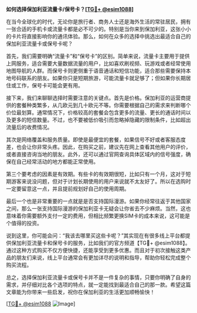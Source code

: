 **如何选择保加利亚流量卡/保号卡？[[TG💪+ @esim1088](https://t.me/s/esim1088)]**

在当今全球化的时代，无论你是旅行者、商务人士还是海外生活的常驻居民，拥有一张合适的手机卡或流量卡都是必不可少的。特别是当你来到保加利亚，这张小小的卡片将直接影响你的通讯体验。那么，如何在众多的选择中挑选出最适合自己的保加利亚流量卡或保号卡呢？

首先，我们需要明确“流量卡”和“保号卡”的区别。简单来说，流量卡主要用于提供上网服务，适合需要大量数据流量的用户，比如喜欢刷视频、玩游戏或者经常使用地图导航的人群。而保号卡则更侧重于语音通话和短信功能，适合那些需要保持本地号码联系的朋友。如果你只是短期旅游，可能流量卡就足够了；但如果你长期居住或工作，保号卡可能会更有用。

接下来，我们来聊聊选择时需要注意的关键点。首先是价格。保加利亚的运营商提供的套餐种类繁多，从几欧元到几十欧元不等。你需要根据自己的需求来判断哪个价位最划算。通常情况下，价格较高的套餐会包含更多的流量、更长的通话时间以及更多的短信数量。不过，也不要被低价吸引而忽略掉隐藏的限制条件，比如超出流量后的收费情况。

其次是网络覆盖和服务质量。即使是最便宜的套餐，如果信号不好或者客服态度差，也会让你非常头疼。因此，在购买之前，建议先在网上查看其他用户的评价，或者直接咨询当地的朋友。此外，还可以通过官网查询具体区域内的信号强度，确保在自己经常活动的地方都能正常使用。

第三个要考虑的因素是有效期。有些卡的有效期很短，比如只有一个月，这对于短期游客来说没问题，但对于计划长期使用的用户来说就不太友好了。所以在选购时一定要留意这一点，并且提前规划好自己的使用周期。

最后一个也是非常重要的一点就是是否支持国际漫游。如果你经常往返于其他国家之间，那么一张支持国际漫游的保加利亚卡无疑会让你省去不少麻烦。当然，这也意味着你需要额外支付一定的费用，但相比频繁更换SIM卡的成本来说，这可能是个值得的投资。

说到这里，你可能会问：“我该去哪里买这些卡呢？”其实现在有很多线上平台都提供保加利亚流量卡和保号卡的服务，比如我们的官方频道【TG💪+ @esim1088】。通过这种方式购买不仅方便快捷，还能享受到更多优惠。而且对于初次接触这类产品的朋友们来说，线上平台通常会有更加详尽的说明和指导，帮助你轻松完成整个购买流程。

总之，选择保加利亚流量卡或保号卡并不是一件复杂的事情，只要你明确了自身的需求，并仔细对比各个选项的特点，就一定能找到最适合自己的那一款。希望这篇文章能为你带来一些启发，祝你在保加利亚的生活更加顺畅愉快！

[[TG💪+ @esim1088](https://t.me/s/esim1088) ![Image](https://i.postimg.cc/4NQfJmqS/Snipaste-2025-05-13-00-14-12.png)]